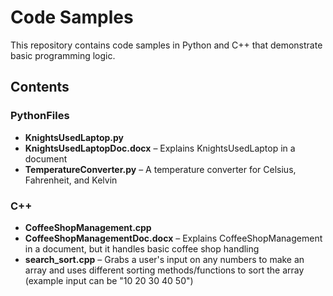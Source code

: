 # Code Samples

This repository contains code samples in Python and C++ that demonstrate basic programming logic.

## Contents

### PythonFiles
- **KnightsUsedLaptop.py**
- **KnightsUsedLaptopDoc.docx** – Explains KnightsUsedLaptop in a document
- **TemperatureConverter.py** – A temperature converter for Celsius, Fahrenheit, and Kelvin

### C++
- **CoffeeShopManagement.cpp**
- **CoffeeShopManagementDoc.docx** – Explains CoffeeShopManagement in a document, but it handles basic coffee shop handling
- **search_sort.cpp** – Grabs a user's input on any numbers to make an array and uses different sorting methods/functions to sort the array (example input can be "10 20 30 40 50")
